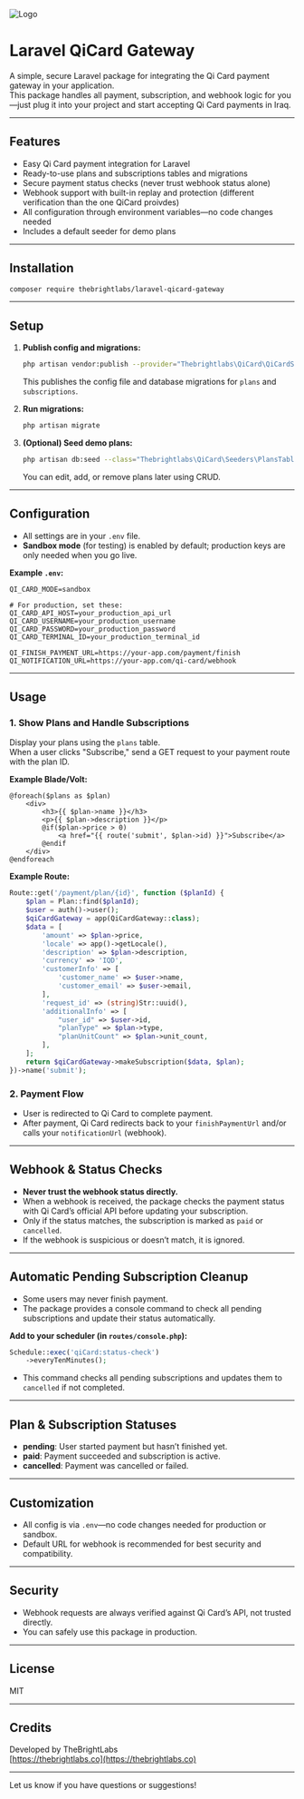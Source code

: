 
![Logo](https://i.postimg.cc/HWFHCrWm/qicard.jpg)

# Laravel QiCard Gateway

A simple, secure Laravel package for integrating the Qi Card payment gateway in your application.  
This package handles all payment, subscription, and webhook logic for you—just plug it into your project and start accepting Qi Card payments in Iraq.

---

## Features

- Easy Qi Card payment integration for Laravel
- Ready-to-use plans and subscriptions tables and migrations
- Secure payment status checks (never trust webhook status alone)
- Webhook support with built-in replay and protection (different verification than the one QiCard proivdes)
- All configuration through environment variables—no code changes needed
- Includes a default seeder for demo plans

---

## Installation

```bash
composer require thebrightlabs/laravel-qicard-gateway
```

---

## Setup

1. **Publish config and migrations:**

   ```bash
   php artisan vendor:publish --provider="Thebrightlabs\QiCard\QiCardServiceProvider"
   ```

   This publishes the config file and database migrations for `plans` and `subscriptions`.

2. **Run migrations:**

   ```bash
   php artisan migrate
   ```

3. **(Optional) Seed demo plans:**

   ```bash
   php artisan db:seed --class="Thebrightlabs\QiCard\Seeders\PlansTableSeeder"
   ```

   You can edit, add, or remove plans later using CRUD.

---

## Configuration

- All settings are in your `.env` file.  
- **Sandbox mode** (for testing) is enabled by default; production keys are only needed when you go live.

**Example `.env`:**

```
QI_CARD_MODE=sandbox

# For production, set these:
QI_CARD_API_HOST=your_production_api_url
QI_CARD_USERNAME=your_production_username
QI_CARD_PASSWORD=your_production_password
QI_CARD_TERMINAL_ID=your_production_terminal_id

QI_FINISH_PAYMENT_URL=https://your-app.com/payment/finish
QI_NOTIFICATION_URL=https://your-app.com/qi-card/webhook
```

---

## Usage

### 1. Show Plans and Handle Subscriptions

Display your plans using the `plans` table.  
When a user clicks "Subscribe," send a GET request to your payment route with the plan ID.

**Example Blade/Volt:**
```blade
@foreach($plans as $plan)
    <div>
        <h3>{{ $plan->name }}</h3>
        <p>{{ $plan->description }}</p>
        @if($plan->price > 0)
            <a href="{{ route('submit', $plan->id) }}">Subscribe</a>
        @endif
    </div>
@endforeach
```

**Example Route:**
```php
Route::get('/payment/plan/{id}', function ($planId) {
    $plan = Plan::find($planId);
    $user = auth()->user();
    $qiCardGateway = app(QiCardGateway::class);
    $data = [
        'amount' => $plan->price,
        'locale' => app()->getLocale(),
        'description' => $plan->description,
        'currency' => 'IQD',
        'customerInfo' => [
            'customer_name' => $user->name,
            'customer_email' => $user->email,
        ],
        'request_id' => (string)Str::uuid(),
        'additionalInfo' => [
            "user_id" => $user->id,
            "planType" => $plan->type,
            "planUnitCount" => $plan->unit_count,
        ],
    ];
    return $qiCardGateway->makeSubscription($data, $plan);
})->name('submit');
```

### 2. Payment Flow

- User is redirected to Qi Card to complete payment.
- After payment, Qi Card redirects back to your `finishPaymentUrl` and/or calls your `notificationUrl` (webhook).

---

## Webhook & Status Checks

- **Never trust the webhook status directly.**
- When a webhook is received, the package checks the payment status with Qi Card’s official API before updating your subscription.
- Only if the status matches, the subscription is marked as `paid` or `cancelled`.
- If the webhook is suspicious or doesn’t match, it is ignored.

---

## Automatic Pending Subscription Cleanup

- Some users may never finish payment.  
- The package provides a console command to check all pending subscriptions and update their status automatically.

**Add to your scheduler (in `routes/console.php`):**
```php
Schedule::exec('qiCard:status-check')
    ->everyTenMinutes();
```
- This command checks all pending subscriptions and updates them to `cancelled` if not completed.

---

## Plan & Subscription Statuses

- **pending**: User started payment but hasn’t finished yet.
- **paid**: Payment succeeded and subscription is active.
- **cancelled**: Payment was cancelled or failed.

---

## Customization

- All config is via `.env`—no code changes needed for production or sandbox.
- Default URL for webhook is recommended for best security and compatibility.

---

## Security

- Webhook requests are always verified against Qi Card’s API, not trusted directly.
- You can safely use this package in production.

---

## License

MIT

---

## Credits

Developed by TheBrightLabs  
[https://thebrightlabs.co](https://thebrightlabs.co)

---

Let us know if you have questions or suggestions!
